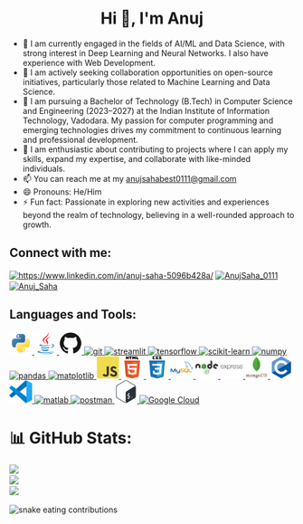 <h1 align="center">Hi 👋, I'm Anuj</h1>

- 👀 I am currently engaged in the fields of AI/ML and Data Science, with strong interest in Deep Learning and Neural Networks. I also have experience with Web Development.
- 👯 I am actively seeking collaboration opportunities on open-source initiatives, particularly those related to Machine Learning and Data Science.
- 🌱 I am pursuing a Bachelor of Technology (B.Tech) in Computer Science and Engineering (2023–2027) at the Indian Institute of Information Technology, Vadodara. My passion for computer programming and emerging technologies drives my commitment to continuous learning and professional development.
- 🤝 I am enthusiastic about contributing to projects where I can apply my skills, expand my expertise, and collaborate with like-minded individuals.
- 📫 You can reach me at my anujsahabest0111@gmail.com
- 😄 Pronouns: He/Him
- ⚡ Fun fact: Passionate in exploring new activities and experiences beyond the realm of technology, believing in a well-rounded approach to growth.

<!---
AnujSaha0111/AnujSaha0111 is a ✨ special ✨ repository because its `README.md` (this file) appears on your GitHub profile.
You can click the Preview link to take a look at your changes.
--->
<h2 align="left">Connect with me:</h2>
<p align="left">
<a href="https://www.linkedin.com/in/anuj-saha-5096b428a/" target="blank"><img align="center" src="https://raw.githubusercontent.com/rahuldkjain/github-profile-readme-generator/master/src/images/icons/Social/linked-in-alt.svg" alt="https://www.linkedin.com/in/anuj-saha-5096b428a/" height="30" width="40" /></a>
<a href="https://www.instagram.com/anujsaha0111/" target="blank"><img align="center" src="https://raw.githubusercontent.com/rahuldkjain/github-profile-readme-generator/master/src/images/icons/Social/instagram.svg" alt="AnujSaha_0111" height="30" width="40" /></a>
<a href="https://x.com/AnujSaha0111" target="blank"><img align="center" src="https://raw.githubusercontent.com/rahuldkjain/github-profile-readme-generator/master/src/images/icons/Social/twitter.svg" alt="Anuj_Saha" height="30" width="40" /></a>
</p>

<h2 align="left">Languages and Tools:</h2>
<p align="left"> <a href="https://www.python.org" target="_blank" rel="noreferrer"> <img src = "https://raw.githubusercontent.com/devicons/devicon/master/icons/python/python-original.svg" alt="python" width="40" height="40"/> </a> <a href = "https://www.java.com" target="_blank" rel="noreferrer"> <img src="https://raw.githubusercontent.com/devicons/devicon/master/icons/java/java-original.svg" alt="java" width="40" height="40"/> </a> <a href="https://github.com/" target="_blank" rel="noreferrer"> <img src = "https://raw.githubusercontent.com/devicons/devicon/master/icons/github/github-original.svg" alt="github" width="40" height="40"/> </a> <a href="https://git-scm.com/" target="_blank" rel="noreferrer"> <img src="https://www.vectorlogo.zone/logos/git-scm/git-scm-icon.svg" alt="git" width="40" height="40"/> </a> <a href="https://streamlit.io/" target="_blank" rel="noreferrer"> <img src="https://streamlit.io/images/brand/streamlit-mark-color.png" alt="streamlit" width="40" height="40"/> </a>  <a href="https://www.tensorflow.org" target="_blank" rel="noreferrer"> <img src="https://www.vectorlogo.zone/logos/tensorflow/tensorflow-icon.svg" alt="tensorflow" width="40" height="40"/> </a> <a href="https://scikit-learn.org/" target="_blank" rel="noreferrer"> <img src="https://upload.wikimedia.org/wikipedia/commons/0/05/Scikit_learn_logo_small.svg" alt="scikit-learn" width="40" height="40"/> </a> <a href="https://numpy.org/" target="_blank" rel="noreferrer"> <img src="https://upload.wikimedia.org/wikipedia/commons/3/31/NumPy_logo_2020.svg" alt="numpy" width="40" height="40"/> </a> <a href="https://pandas.pydata.org/" target="_blank" rel="noreferrer"> <img src = "https://upload.wikimedia.org/wikipedia/commons/e/ed/Pandas_logo.svg" alt="pandas" width="40" height="40"/> </a> <a href="https://matplotlib.org/" target="_blank" rel="noreferrer"> <img src="https://matplotlib.org/_static/images/logo2.svg" alt="matplotlib" width="40" height="40"/> </a> <a href="https://developer.mozilla.org/en-US/docs/Web/JavaScript" target="_blank" rel="noreferrer"> <img src="https://raw.githubusercontent.com/devicons/devicon/master/icons/javascript/javascript-original.svg" alt="javascript" width="40" height="40"/> </a> <a href="https://www.w3.org/html/" target="_blank" rel="noreferrer"> <img src="https://raw.githubusercontent.com/devicons/devicon/master/icons/html5/html5-original-wordmark.svg" alt="html5" width="40" height="40"/> <a href="https://www.w3schools.com/css/" target="_blank" rel="noreferrer"> <img src = "https://raw.githubusercontent.com/devicons/devicon/master/icons/css3/css3-original-wordmark.svg" alt="css3" width="40" height="40"/> </a> <a href="https://www.mysql.com/" target="_blank" rel="noreferrer"> <img src="https://raw.githubusercontent.com/devicons/devicon/master/icons/mysql/mysql-original-wordmark.svg" alt="mysql" width="40" height="40"/> </a>  <a href="https://nodejs.org/" target="_blank" rel="noreferrer"> <img src="https://raw.githubusercontent.com/devicons/devicon/master/icons/nodejs/nodejs-original-wordmark.svg" alt="nodejs" width="40" height="40"/> </a>  <a href="https://expressjs.com/" target="_blank" rel="noreferrer"> <img src="https://raw.githubusercontent.com/devicons/devicon/master/icons/express/express-original-wordmark.svg" alt="express" width="40" height="40"/> </a> <a href="https://www.mongodb.com/" target="_blank" rel="noreferrer"> <img src="https://raw.githubusercontent.com/devicons/devicon/master/icons/mongodb/mongodb-original-wordmark.svg" alt="mongodb" width="40" height="40"/> </a> <a href="https://www.cprogramming.com/" target="_blank" rel="noreferrer"> <img src = "https://raw.githubusercontent.com/devicons/devicon/master/icons/c/c-original.svg" alt="c" width="40" height="40"/> </a> <a href="https://code.visualstudio.com/" target="_blank" rel="noreferrer"> <img src="https://raw.githubusercontent.com/devicons/devicon/master/icons/vscode/vscode-original.svg" alt="vs-code" width="40" height="40"/ </a> <a href="https://www.mathworks.com/" target="_blank" rel="noreferrer"> <img src="https://upload.wikimedia.org/wikipedia/commons/2/21/Matlab_Logo.png" alt="matlab" width="40" height="40"/> </a>  <a href="https://postman.com" target="_blank" rel="noreferrer"> <img src="https://www.vectorlogo.zone/logos/getpostman/getpostman-icon.svg" alt="postman" width="40" height="40"/> </a> <a href="https://www.gnu.org/software/bash/" target="_blank" rel="noreferrer"> <img src="https://raw.githubusercontent.com/devicons/devicon/master/icons/bash/bash-original.svg" alt="terminal" width="40" height="40"/> </a>  <a href="https://cloud.google.com/" target="_blank" rel="noreferrer"><img src="https://raw.githubusercontent.com/danielcranney/readme-generator/main/public/icons/skills/googlecloud-colored.svg" width="36" height="36" alt="Google Cloud" /></a> </p> 

# 📊 GitHub Stats:
![](https://github-readme-stats.vercel.app/api?username=AnujSaha0111&theme=dark&hide_border=false&include_all_commits=false&count_private=false)<br/>
![](https://github-readme-streak-stats.herokuapp.com/?user=AnujSaha0111&theme=dark&hide_border=false)<br/>
![](https://github-readme-stats.vercel.app/api/top-langs/?username=AnujSaha0111&theme=dark&hide_border=false&include_all_commits=false&count_private=false&layout=compact)

![snake eating contributions](https://raw.githubusercontent.com/AnujSaha0111/AnujSaha0111/output/github-contribution-grid-snake.svg)
